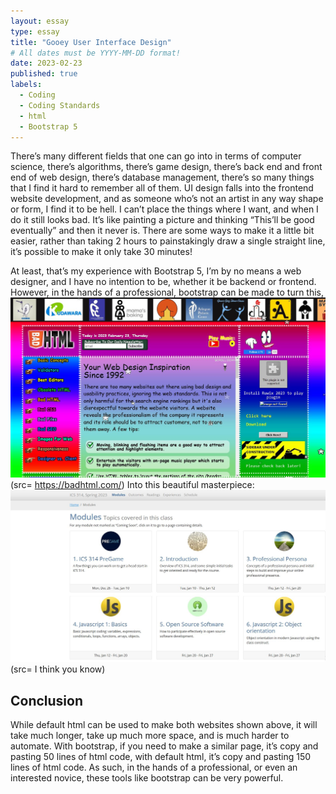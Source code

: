```yaml
---
layout: essay
type: essay
title: "Gooey User Interface Design"
# All dates must be YYYY-MM-DD format!
date: 2023-02-23
published: true
labels:
  - Coding
  - Coding Standards
  - html
  - Bootstrap 5
---
```


There’s many different fields that one can go into in terms of computer science, there’s algorithms, there’s game design, there’s back end and front end of web design, 
there’s database management, there’s so many things that I find it hard to remember all of them. UI design falls into the frontend website development, and as someone who’s
not an artist in any way shape or form, I find it to be hell. I can’t place the things where I want, and when I do it still looks bad. It’s like painting a picture and 
thinking “This’ll be good eventually” and then it never is. There are some ways to make it a little bit easier, rather than taking 2 hours to painstakingly draw a single 
straight line, it’s possible to make it only take 30 minutes!

At least, that’s my experience with Bootstrap 5, I’m by no means a web designer, and I have no intention to be, whether it be backend or frontend. However, in the hands of a professional, bootstrap can be made to turn this, 
<img src="../img/web1.JPG">
(src= https://badhtml.com/) 
Into this beautiful masterpiece: 
<img src="../img/web2.JPG" width="1440">
(src= I think you know)
## Conclusion
While default html can be used to make both websites shown above, it will take much longer, take up much more space, and is much harder to automate. 
With bootstrap, if you need to make a similar page, it’s copy and pasting 50 lines of html code, with default html, it’s copy and pasting 150 lines of html code. 
As such, in the hands of a professional, or even an interested novice, these tools like bootstrap can be very powerful. 

